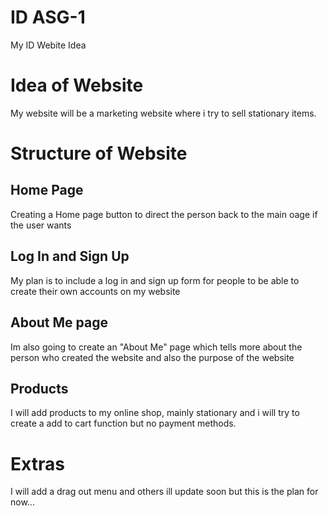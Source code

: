 # ID ASG-1
My ID Webite Idea
# Idea of Website
My website will be a marketing website where i try to sell stationary items.
# Structure of Website

## Home Page
Creating a Home page button to direct the person back to the main oage if the user wants
## Log In and Sign Up
My plan is to include a log in and sign up form for people to be able to create their own accounts on my website
## About Me page
Im also going to create an "About Me" page which tells more about the person who created the website and also the purpose of the website

## Products 
I will add products to my online shop, mainly stationary and i will try to create a add to cart function but no payment methods.
# Extras
I will add a drag out menu and others ill update soon but this is the plan for now...